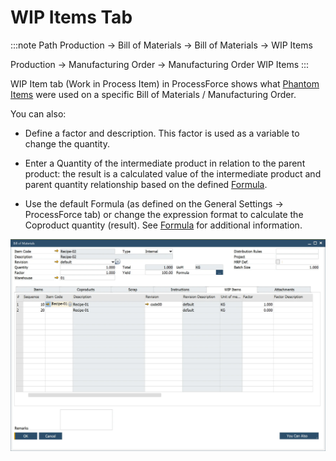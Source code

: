 # WIP Items Tab

:::note Path
Production → Bill of Materials → Bill of Materials → WIP Items

Production → Manufacturing Order → Manufacturing Order WIP Items
:::

WIP Item tab (Work in Process Item) in ProcessForce shows what [Phantom Items](./../bill-of-materials/multi-level-bill-of-materials/phantom-item.md) were used on a specific Bill of Materials / Manufacturing Order.

You can also:

- Define a factor and description. This factor is used as a variable to change the quantity.

- Enter a Quantity of the intermediate product in relation to the parent product: the result is a calculated value of the intermediate product and parent quantity relationship based on the defined [Formula](./../formula.md).

- Use the default Formula (as defined on the General Settings → ProcessForce tab) or change the expression format to calculate the Coproduct quantity (result). See [Formula](./../formula.md) for additional information.

![WIP Tab](./media/bill-of-materials-wip-tab.webp)

